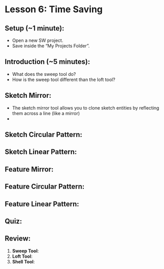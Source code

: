 # Lesson 6: Time Saving 

## Setup (~1 minute):
- Open a new SW project.
- Save inside the “My Projects Folder”.

## Introduction (~5 minutes):
- What does the sweep tool do?
- How is the sweep tool different than the loft tool?

## Sketch Mirror:
- The sketch mirror tool allows you to clone sketch entities by reflecting them across a line (like a mirror)
- 

## Sketch Circular Pattern:

## Sketch Linear Pattern:
## Feature Mirror:

## Feature Circular Pattern:

## Feature Linear Pattern:

## Quiz:

## Review:
1. **Sweep Tool**:
2. **Loft Tool**:
3. **Shell Tool**:




